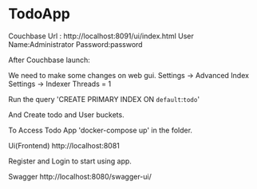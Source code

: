 # TodoApp
Couchbase 
Url : http://localhost:8091/ui/index.html
User Name:Administrator
Password:password

After Couchbase launch:

We need to make some changes on web gui.
Settings -> Advanced Index Settings ->  Indexer Threads = 1

Run the query 'CREATE PRIMARY INDEX ON `default`:`todo`'
  
And  Create todo and User buckets.

To Access Todo App
'docker-compose up' in the folder.

Ui(Frontend)
http://localhost:8081

Register and Login to start using app.

Swagger
http://localhost:8080/swagger-ui/
